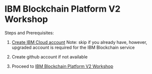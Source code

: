 # IBM Blockchain Platform V2 Workshop

Steps and Prerequisites:

1. [Create IBM Cloud account](https://iraangeles-ibm.github.io/AseanDEG/IBMCLOUDCREATE.html) Note: skip if you already have, however, upgraded account is required for the IBM Blockchain service

2. Create github account if not available

3. Proceed to [IBM Blockchain Platform V2 Workshop](./SUMMARY.md)


